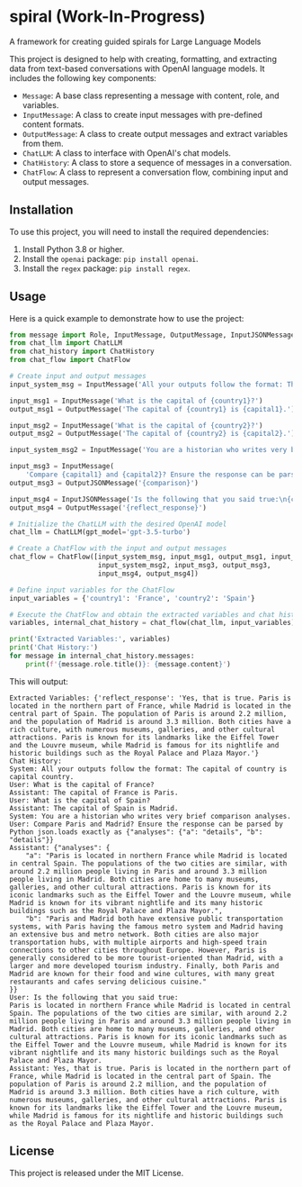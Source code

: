 # spiral (Work-In-Progress)
A framework for creating guided spirals for Large Language Models

This project is designed to help with creating, formatting, and extracting data from text-based conversations with OpenAI language models. It includes the following key components:

*   `Message`: A base class representing a message with content, role, and variables.
*   `InputMessage`: A class to create input messages with pre-defined content formats.
*   `OutputMessage`: A class to create output messages and extract variables from them.
*   `ChatLLM`: A class to interface with OpenAI's chat models.
*   `ChatHistory`: A class to store a sequence of messages in a conversation.
*   `ChatFlow`: A class to represent a conversation flow, combining input and output messages.

Installation
------------

To use this project, you will need to install the required dependencies:

1.  Install Python 3.8 or higher.
2.  Install the `openai` package: `pip install openai`.
3.  Install the `regex` package: `pip install regex`.

Usage
-----

Here is a quick example to demonstrate how to use the project:

```python
from message import Role, InputMessage, OutputMessage, InputJSONMessage, OutputJSONMessage
from chat_llm import ChatLLM
from chat_history import ChatHistory
from chat_flow import ChatFlow

# Create input and output messages
input_system_msg = InputMessage('All your outputs follow the format: The capital of country is capital country.', role=Role.SYSTEM)

input_msg1 = InputMessage('What is the capital of {country1}?')
output_msg1 = OutputMessage('The capital of {country1} is {capital1}.')

input_msg2 = InputMessage('What is the capital of {country2}?')
output_msg2 = OutputMessage('The capital of {country2} is {capital2}.')

input_system_msg2 = InputMessage('You are a historian who writes very brief comparison analyses.', role=Role.SYSTEM)

input_msg3 = InputMessage(
    'Compare {capital1} and {capital2}? Ensure the response can be parsed by Python json.loads exactly as {{"analyses": {{"a": "details", "b": "details"}}}}')
output_msg3 = OutputJSONMessage('{comparison}')

input_msg4 = InputJSONMessage('Is the following that you said true:\n{comparison.analyses.a}')
output_msg4 = OutputMessage('{reflect_response}')

# Initialize the ChatLLM with the desired OpenAI model
chat_llm = ChatLLM(gpt_model='gpt-3.5-turbo')

# Create a ChatFlow with the input and output messages
chat_flow = ChatFlow([input_system_msg, input_msg1, output_msg1, input_msg2, output_msg2,
                      input_system_msg2, input_msg3, output_msg3,
                      input_msg4, output_msg4])

# Define input variables for the ChatFlow
input_variables = {'country1': 'France', 'country2': 'Spain'}

# Execute the ChatFlow and obtain the extracted variables and chat history
variables, internal_chat_history = chat_flow(chat_llm, input_variables)

print('Extracted Variables:', variables)
print('Chat History:')
for message in internal_chat_history.messages:
    print(f'{message.role.title()}: {message.content}')
```

This will output:

```
Extracted Variables: {'reflect_response': 'Yes, that is true. Paris is located in the northern part of France, while Madrid is located in the central part of Spain. The population of Paris is around 2.2 million, and the population of Madrid is around 3.3 million. Both cities have a rich culture, with numerous museums, galleries, and other cultural attractions. Paris is known for its landmarks like the Eiffel Tower and the Louvre museum, while Madrid is famous for its nightlife and historic buildings such as the Royal Palace and Plaza Mayor.'}
Chat History:
System: All your outputs follow the format: The capital of country is capital country.
User: What is the capital of France?
Assistant: The capital of France is Paris.
User: What is the capital of Spain?
Assistant: The capital of Spain is Madrid.
System: You are a historian who writes very brief comparison analyses.
User: Compare Paris and Madrid? Ensure the response can be parsed by Python json.loads exactly as {"analyses": {"a": "details", "b": "details"}}
Assistant: {"analyses": {
    "a": "Paris is located in northern France while Madrid is located in central Spain. The populations of the two cities are similar, with around 2.2 million people living in Paris and around 3.3 million people living in Madrid. Both cities are home to many museums, galleries, and other cultural attractions. Paris is known for its iconic landmarks such as the Eiffel Tower and the Louvre museum, while Madrid is known for its vibrant nightlife and its many historic buildings such as the Royal Palace and Plaza Mayor.",
    "b": "Paris and Madrid both have extensive public transportation systems, with Paris having the famous metro system and Madrid having an extensive bus and metro network. Both cities are also major transportation hubs, with multiple airports and high-speed train connections to other cities throughout Europe. However, Paris is generally considered to be more tourist-oriented than Madrid, with a larger and more developed tourism industry. Finally, both Paris and Madrid are known for their food and wine cultures, with many great restaurants and cafes serving delicious cuisine." 
}}
User: Is the following that you said true:
Paris is located in northern France while Madrid is located in central Spain. The populations of the two cities are similar, with around 2.2 million people living in Paris and around 3.3 million people living in Madrid. Both cities are home to many museums, galleries, and other cultural attractions. Paris is known for its iconic landmarks such as the Eiffel Tower and the Louvre museum, while Madrid is known for its vibrant nightlife and its many historic buildings such as the Royal Palace and Plaza Mayor.
Assistant: Yes, that is true. Paris is located in the northern part of France, while Madrid is located in the central part of Spain. The population of Paris is around 2.2 million, and the population of Madrid is around 3.3 million. Both cities have a rich culture, with numerous museums, galleries, and other cultural attractions. Paris is known for its landmarks like the Eiffel Tower and the Louvre museum, while Madrid is famous for its nightlife and historic buildings such as the Royal Palace and Plaza Mayor.
```

License
-------

This project is released under the MIT License.
